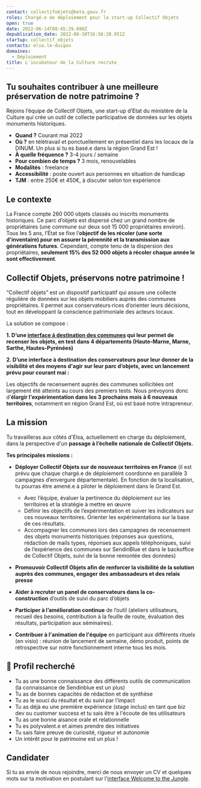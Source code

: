 ```yaml
---
contact: collectifobjets@beta.gouv.fr
roles: Chargé.e de déploiement pour la start-up Collectif Objets
open: true
date: 2022-06-14T08:45:29.690Z
depublication_date: 2022-08-10T16:56:20.951Z
startup: collectif_objets
contacts: elsa.le-duigou
domaines:
  - Déploiement
title: L'incubateur de la Culture recrute
---
```

## **Tu souhaites contribuer à une meilleure préservation de notre patrimoine ?**

Rejoins l’équipe de Collectif Objets, une start-up d’Etat du ministère de la Culture qui crée un outil de collecte participative de données sur les objets monuments historiques.

* **Quand ?** Courant mai 2022
* **Où ?** en télétravail et ponctuellement en présentiel dans les locaux de la DINUM. Un plus si tu es basé.e dans la région Grand Est ! 
* **À quelle fréquence ?** 3-4 jours / semaine
* **Pour combien de temps ?** 3 mois, renouvelables
* **Modalités** : freelance
* **Accessibilité** : poste ouvert aux personnes en situation de handicap
* **TJM** : entre 250€ et 450€, à discuter selon ton expérience

## **Le contexte**

La France compte 260 000 objets classés ou inscrits monuments historiques. Ce parc d’objets est dispersé chez un grand nombre de propriétaires (une commune sur deux soit 15 000 propriétaires environ). 
Tous les 5 ans, l’État se fixe l’**objectif de les récoler (une sorte d'inventaire) pour en assurer la pérennité et la transmission aux générations futures**. Cependant, compte tenu de la dispersion des propriétaires, **seulement 15% des 52 000 objets à récoler chaque année le sont effectivement**. 

## **Collectif Objets, préservons notre patrimoine !**

“Collectif objets” est un dispositif participatif qui assure une collecte régulière de données sur les objets mobiliers auprès des communes propriétaires. Il permet aux conservateurs·rices d’orienter leurs décisions, tout en développant la conscience patrimoniale des acteurs locaux.

La solution se compose :

**1. D’une [interface à destination des communes](https://collectif-objets.beta.gouv.fr/) qui leur permet de recenser les objets, en test dans 4 départements (Haute-Marne, Marne, Sarthe, Hautes-Pyrénées)** 

**2. D’une interface à destination des conservateurs pour leur donner de la visibilité et des moyens d'agir sur leur parc d’objets, avec un lancement prévu pour courant mai :**

Les objectifs de recensement auprès des communes sollicitées ont largement été atteints au cours des premiers tests. Nous prévoyons donc d’**élargir l'expérimentation dans les 3 prochains mois à 6 nouveaux territoires**, notamment en région Grand Est, où est basé notre intrapreneur.

## **La mission**

Tu travailleras aux côtés d'Elsa, actuellement en charge du déploiement, dans la perspective d'un **passage à l’échelle nationale de Collectif Objets.**

**Tes principales missions :**

* **Déployer Collectif Objets sur de nouveaux territoires en France** (il est prévu que chaque chargé.e de déploiement coordonne en parallèle 3 campagnes d’envergure départementale). En fonction de ta localisation, tu pourras être amené.e à piloter le déploiement dans le Grand Est.

  * Avec l’équipe, évaluer la pertinence du déploiement sur les territoires et la stratégie à mettre en œuvre
  * Définir les objectifs de l’expérimentation et suiver les indicateurs sur ces nouveaux territoires. Orienter les expérimentations sur la base de ces résultats.
  * Accompagner les communes lors des campagnes de recensement des objets monuments historiques (réponses aux questions, rédaction de mails types, réponses aux appels téléphoniques, suivi de l’expérience des communes sur SendinBlue et dans le backoffice de Collectif Objets, suivi de la bonne remontée des données)
* **Promouvoir Collectif Objets afin de renforcer la visibilité de la solution auprès des communes, engager des ambassadeurs et des relais presse**
* **Aider à recruter un panel de conservateurs dans la co-construction** d’outils de suivi du parc d’objets 
* **Participer à l’amélioration continue** de l’outil (ateliers utilisateurs, recueil des besoins, contribution à la feuille de route, évaluation des résultats, participation aux séminaires).
* **Contribuer à l'animation de l'équipe** en participant aux différents rituels (en visio) : réunion de lancement de semaine, démo produit, points de rétrospective sur notre fonctionnement interne tous les mois.

## **🔎 Profil recherché**

* Tu as une bonne connaissance des différents outils de communication (la connaissance de Sendinblue est un plus)
* Tu as de bonnes capacités de rédaction et de synthèse
* Tu as le souci du résultat et du suivi par l’impact
* Tu as déjà eu une première expérience (stage inclus) en tant que biz dev ou customer success et tu sais être à l'écoute de tes utilisateurs
* Tu as une bonne aisance orale et relationnelle
* Tu es polyvalent.e et aimes prendre des initiatives
* Tu sais faire preuve de curiosité, rigueur et autonomie
* Un intérêt pour le patrimoine est un plus !

## **Candidater**

Si tu as envie de nous rejoindre, merci de nous envoyer un CV et quelques mots sur ta motivation en postulant sur l'[interface Welcome to the Jungle](https://www.welcomekit.co/dashboard/o/ci7AvS/jobs/LCB_dJmo2rk).